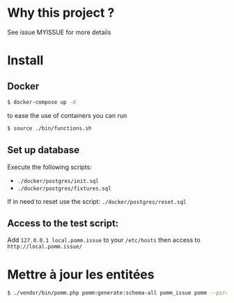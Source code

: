 # Why this project ?
See issue MYISSUE for more details

# Install
## Docker
```bash
$ docker-compose up -d
```
to ease the use of containers you can run
```bash
$ source ./bin/functions.sh
```

## Set up database
Execute the following scripts:
  * `./docker/postgres/init.sql`
  * `./docker/postgres/fixtures.sql`

If in need to reset use the script: `./docker/postgres/reset.sql`

## Access to the test script: 
Add `127.0.0.1 local.pomm.issue` to your `/etc/hosts` then access to `http://local.pomm.issue/`

# Mettre à jour les entitées
```bash
$ ./vendor/bin/pomm.php pomm:generate:schema-all pomm_issue pomm --psr4 -d ./src/Persistence/Model/ -a "App\\\\Persistence\\\\Model"
```

